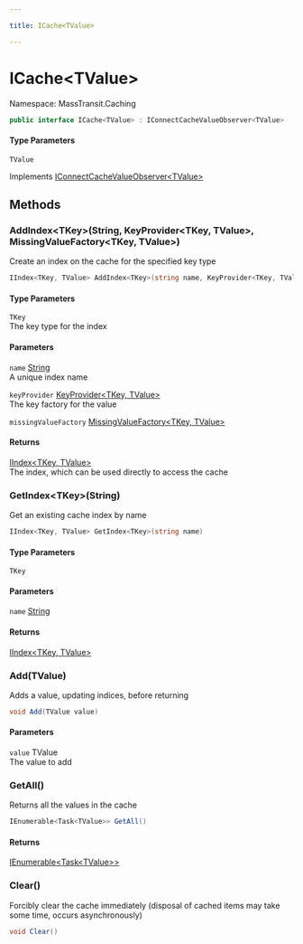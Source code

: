 ```yaml
---

title: ICache<TValue>

---
```


# ICache\<TValue\>

Namespace: MassTransit.Caching

```csharp
public interface ICache<TValue> : IConnectCacheValueObserver<TValue>
```

#### Type Parameters

`TValue`<br/>

Implements [IConnectCacheValueObserver\<TValue\>](../masstransit-caching/iconnectcachevalueobserver-1)

## Methods

### **AddIndex\<TKey\>(String, KeyProvider\<TKey, TValue\>, MissingValueFactory\<TKey, TValue\>)**

Create an index on the cache for the specified key type

```csharp
IIndex<TKey, TValue> AddIndex<TKey>(string name, KeyProvider<TKey, TValue> keyProvider, MissingValueFactory<TKey, TValue> missingValueFactory)
```

#### Type Parameters

`TKey`<br/>
The key type for the index

#### Parameters

`name` [String](https://learn.microsoft.com/en-us/dotnet/api/system.string)<br/>
A unique index name

`keyProvider` [KeyProvider\<TKey, TValue\>](../masstransit-caching/keyprovider-2)<br/>
The key factory for the value

`missingValueFactory` [MissingValueFactory\<TKey, TValue\>](../masstransit-caching/missingvaluefactory-2)<br/>

#### Returns

[IIndex\<TKey, TValue\>](../masstransit-caching/iindex-2)<br/>
The index, which can be used directly to access the cache

### **GetIndex\<TKey\>(String)**

Get an existing cache index by name

```csharp
IIndex<TKey, TValue> GetIndex<TKey>(string name)
```

#### Type Parameters

`TKey`<br/>

#### Parameters

`name` [String](https://learn.microsoft.com/en-us/dotnet/api/system.string)<br/>

#### Returns

[IIndex\<TKey, TValue\>](../masstransit-caching/iindex-2)<br/>

### **Add(TValue)**

Adds a value, updating indices, before returning

```csharp
void Add(TValue value)
```

#### Parameters

`value` TValue<br/>
The value to add

### **GetAll()**

Returns all the values in the cache

```csharp
IEnumerable<Task<TValue>> GetAll()
```

#### Returns

[IEnumerable\<Task\<TValue\>\>](https://learn.microsoft.com/en-us/dotnet/api/system.collections.generic.ienumerable-1)<br/>

### **Clear()**

Forcibly clear the cache immediately (disposal of cached items may take some time, occurs asynchronously)

```csharp
void Clear()
```
